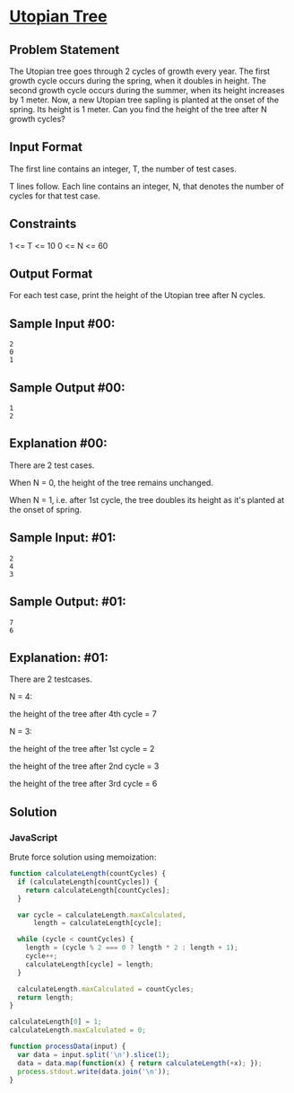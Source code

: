 # [Utopian Tree](https://www.hackerrank.com/challenges/utopian-tree)

## Problem Statement

The Utopian tree goes through 2 cycles of growth every year. The first growth cycle occurs during the spring, when it doubles in height. The second growth cycle occurs during the summer, when its height increases by 1 meter. 
Now, a new Utopian tree sapling is planted at the onset of the spring. Its height is 1 meter. Can you find the height of the tree after N growth cycles?

## Input Format 
The first line contains an integer, T, the number of test cases. 

T lines follow. Each line contains an integer, N, that denotes the number of cycles for that test case.

## Constraints 
1 <= T <= 10 
0 <= N <= 60

## Output Format 
For each test case, print the height of the Utopian tree after N cycles.

## Sample Input #00:
```
2
0
1
```

## Sample Output #00:
```
1
2
```

## Explanation #00: 
There are 2 test cases.

When N = 0, the height of the tree remains unchanged.

When N = 1, i.e. after 1st cycle, the tree doubles its height as it's planted at the onset of spring.

## Sample Input: #01:
```
2
4
3
```

## Sample Output: #01:
```
7
6
```

## Explanation: #01: 
There are 2 testcases.

N = 4:

the height of the tree after 4th cycle = 7

N = 3:

the height of the tree after 1st cycle = 2

the height of the tree after 2nd cycle = 3

the height of the tree after 3rd cycle = 6

## Solution

### JavaScript
Brute force solution using memoization:
```javascript
function calculateLength(countCycles) {
  if (calculateLength[countCycles]) {
    return calculateLength[countCycles];
  }

  var cycle = calculateLength.maxCalculated,
      length = calculateLength[cycle];

  while (cycle < countCycles) {
    length = (cycle % 2 === 0 ? length * 2 : length + 1);
    cycle++;
    calculateLength[cycle] = length;
  }

  calculateLength.maxCalculated = countCycles;
  return length;
}

calculateLength[0] = 1;
calculateLength.maxCalculated = 0;

function processData(input) {
  var data = input.split('\n').slice(1);
  data = data.map(function(x) { return calculateLength(+x); });
  process.stdout.write(data.join('\n'));
}
```
